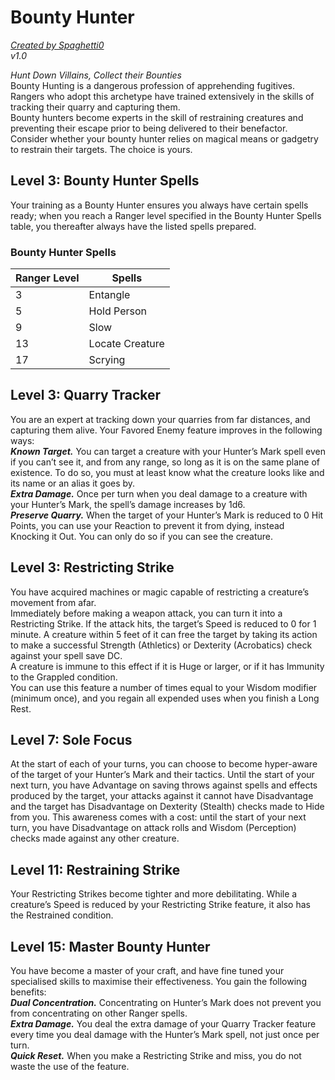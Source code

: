 # Bounty Hunter
[*Created by Spaghetti0*](https://bio.site/spaghetti0)  
*v1.0*  

*Hunt Down Villains, Collect their Bounties*  
Bounty Hunting is a dangerous profession of apprehending fugitives. Rangers who adopt this archetype have trained extensively in the skills of tracking their quarry and capturing them.  
Bounty hunters become experts in the skill of restraining creatures and preventing their escape prior to being delivered to their benefactor. Consider whether your bounty hunter relies on magical means or gadgetry to restrain their targets. The choice is yours.

## Level 3: Bounty Hunter Spells
Your training as a Bounty Hunter ensures you always have certain spells ready; when you reach a Ranger level specified in the Bounty Hunter Spells table, you thereafter always have the listed spells prepared.
### Bounty Hunter Spells
| Ranger Level | Spells          |
|--------------|-----------------|
| 3            | Entangle        |
| 5            | Hold Person     |
| 9            | Slow            |
| 13           | Locate Creature |
| 17           | Scrying         |

## Level 3: Quarry Tracker
You are an expert at tracking down your quarries from far distances, and capturing them alive. Your Favored Enemy feature improves in the following ways:  
***Known Target.*** You can target a creature with your Hunter’s Mark spell even if you can’t see it, and from any range, so long as it is on the same plane of existence. To do so, you must at least know what the creature looks like and its name or an alias it goes by.  
***Extra Damage.*** Once per turn when you deal damage to a creature with your Hunter’s Mark, the spell’s damage increases by 1d6.  
***Preserve Quarry.*** When the target of your Hunter’s Mark is reduced to 0 Hit Points, you can use your Reaction to prevent it from dying, instead Knocking it Out. You can only do so if you can see the creature.

## Level 3: Restricting Strike
You have acquired machines or magic capable of restricting a creature’s movement from afar.  
Immediately before making a weapon attack, you can turn it into a Restricting Strike. If the attack hits, the target’s Speed is reduced to 0 for 1 minute. A creature within 5 feet of it can free the target by taking its action to make a successful Strength (Athletics) or Dexterity (Acrobatics) check against your spell save DC.  
A creature is immune to this effect if it is Huge or larger, or if it has Immunity to the Grappled condition.  
You can use this feature a number of times equal to your Wisdom modifier (minimum once), and you regain all expended uses when you finish a Long Rest.

## Level 7: Sole Focus
At the start of each of your turns, you can choose to become hyper-aware of the target of your Hunter’s Mark and their tactics. Until the start of your next turn, you have Advantage on saving throws against spells and effects produced by the target, your attacks against it cannot have Disadvantage and the target has Disadvantage on Dexterity (Stealth) checks made to Hide from you. This awareness comes with a cost: until the start of your next turn, you have Disadvantage on attack rolls and Wisdom (Perception) checks made against any other creature.

## Level 11: Restraining Strike
Your Restricting Strikes become tighter and more debilitating. While a creature’s Speed is reduced by your Restricting Strike feature, it also has the Restrained condition.

## Level 15: Master Bounty Hunter
You have become a master of your craft, and have fine tuned your specialised skills to maximise their effectiveness. You gain the following benefits:  
***Dual Concentration.*** Concentrating on Hunter’s Mark does not prevent you from concentrating on other Ranger spells.  
***Extra Damage.*** You deal the extra damage of your Quarry Tracker feature every time you deal damage with the Hunter’s Mark spell, not just once per turn.  
***Quick Reset.*** When you make a Restricting Strike and miss, you do not waste the use of the feature.